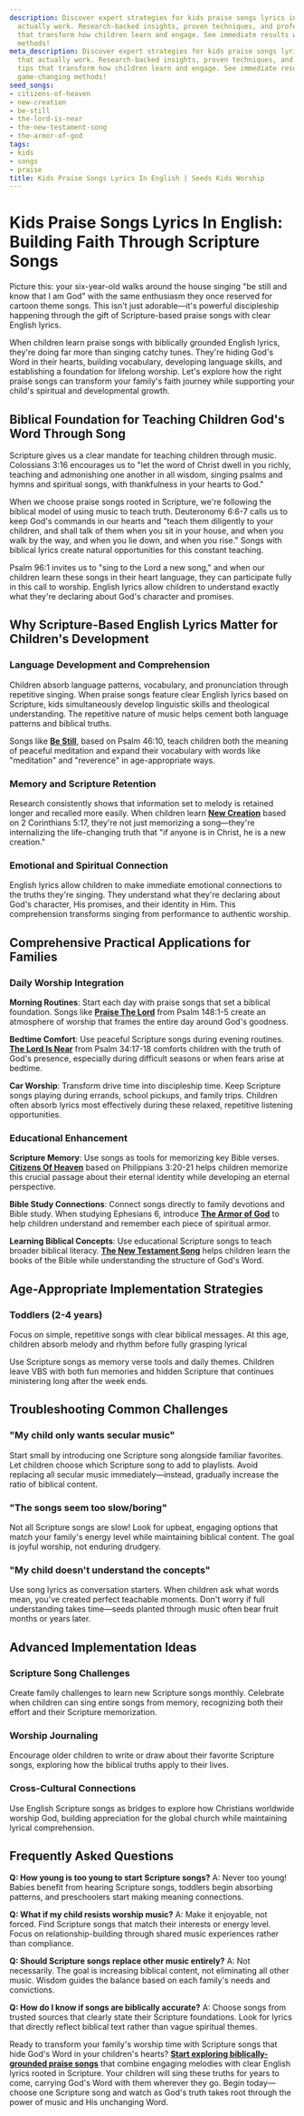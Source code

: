 ```yaml
---
description: Discover expert strategies for kids praise songs lyrics in english that
  actually work. Research-backed insights, proven techniques, and professional tips
  that transform how children learn and engage. See immediate results with these game-changing
  methods!
meta_description: Discover expert strategies for kids praise songs lyrics in english
  that actually work. Research-backed insights, proven techniques, and professional
  tips that transform how children learn and engage. See immediate results with these
  game-changing methods!
seed_songs:
- citizens-of-heaven
- new-creation
- be-still
- the-lord-is-near
- the-new-testament-song
- the-armor-of-god
tags:
- kids
- songs
- praise
title: Kids Praise Songs Lyrics In English | Seeds Kids Worship
---
```

# Kids Praise Songs Lyrics In English: Building Faith Through Scripture Songs

Picture this: your six-year-old walks around the house singing "be still and know that I am God" with the same enthusiasm they once reserved for cartoon theme songs. This isn't just adorable—it's powerful discipleship happening through the gift of Scripture-based praise songs with clear English lyrics.

When children learn praise songs with biblically grounded English lyrics, they're doing far more than singing catchy tunes. They're hiding God's Word in their hearts, building vocabulary, developing language skills, and establishing a foundation for lifelong worship. Let's explore how the right praise songs can transform your family's faith journey while supporting your child's spiritual and developmental growth.

## Biblical Foundation for Teaching Children God's Word Through Song

Scripture gives us a clear mandate for teaching children through music. Colossians 3:16 encourages us to "let the word of Christ dwell in you richly, teaching and admonishing one another in all wisdom, singing psalms and hymns and spiritual songs, with thankfulness in your hearts to God."

When we choose praise songs rooted in Scripture, we're following the biblical model of using music to teach truth. Deuteronomy 6:6-7 calls us to keep God's commands in our hearts and "teach them diligently to your children, and shall talk of them when you sit in your house, and when you walk by the way, and when you lie down, and when you rise." Songs with biblical lyrics create natural opportunities for this constant teaching.

Psalm 96:1 invites us to "sing to the Lord a new song," and when our children learn these songs in their heart language, they can participate fully in this call to worship. English lyrics allow children to understand exactly what they're declaring about God's character and promises.

## Why Scripture-Based English Lyrics Matter for Children's Development

### Language Development and Comprehension

Children absorb language patterns, vocabulary, and pronunciation through repetitive singing. When praise songs feature clear English lyrics based on Scripture, kids simultaneously develop linguistic skills and theological understanding. The repetitive nature of music helps cement both language patterns and biblical truths.

Songs like **[Be Still](https://seedskidsworship.com/product/seeds-of-praise-vol-3/)**, based on Psalm 46:10, teach children both the meaning of peaceful meditation and expand their vocabulary with words like "meditation" and "reverence" in age-appropriate ways.

### Memory and Scripture Retention

Research consistently shows that information set to melody is retained longer and recalled more easily. When children learn **[New Creation](https://seedskidsworship.com/product/new-creation-2-corinthians-517-3/)** based on 2 Corinthians 5:17, they're not just memorizing a song—they're internalizing the life-changing truth that "if anyone is in Christ, he is a new creation."

### Emotional and Spiritual Connection

English lyrics allow children to make immediate emotional connections to the truths they're singing. They understand what they're declaring about God's character, His promises, and their identity in Him. This comprehension transforms singing from performance to authentic worship.

## Comprehensive Practical Applications for Families

### Daily Worship Integration

**Morning Routines**: Start each day with praise songs that set a biblical foundation. Songs like **[Praise The Lord](https://seedskidsworship.com/product/praise-the-lord-psalm-1451-5/)** from Psalm 148:1-5 create an atmosphere of worship that frames the entire day around God's goodness.

**Bedtime Comfort**: Use peaceful Scripture songs during evening routines. **[The Lord Is Near](https://seedskidsworship.com/product/the-lord-is-near-psalms-3417-18-2/)** from Psalm 34:17-18 comforts children with the truth of God's presence, especially during difficult seasons or when fears arise at bedtime.

**Car Worship**: Transform drive time into discipleship time. Keep Scripture songs playing during errands, school pickups, and family trips. Children often absorb lyrics most effectively during these relaxed, repetitive listening opportunities.

### Educational Enhancement

**Scripture Memory**: Use songs as tools for memorizing key Bible verses. **[Citizens Of Heaven](https://seedskidsworship.com/product/power/)** based on Philippians 3:20-21 helps children memorize this crucial passage about their eternal identity while developing an eternal perspective.

**Bible Study Connections**: Connect songs directly to family devotions and Bible study. When studying Ephesians 6, introduce **[The Armor of God](https://seedskidsworship.com/product/the-armor-of-god-ephesians-6-2/)** to help children understand and remember each piece of spiritual armor.

**Learning Biblical Concepts**: Use educational Scripture songs to teach broader biblical literacy. **[The New Testament Song](https://seedskidsworship.com/product/the-new-testament-song-skw/)** helps children learn the books of the Bible while understanding the structure of God's Word.

## Age-Appropriate Implementation Strategies

### Toddlers (2-4 years)

Focus on simple, repetitive songs with clear biblical messages. At this age, children absorb melody and rhythm before fully grasping lyrical

Use Scripture songs as memory verse tools and daily themes. Children leave VBS with both fun memories and hidden Scripture that continues ministering long after the week ends.

## Troubleshooting Common Challenges

### "My child only wants secular music"

Start small by introducing one Scripture song alongside familiar favorites. Let children choose which Scripture song to add to playlists. Avoid replacing all secular music immediately—instead, gradually increase the ratio of biblical content.

### "The songs seem too slow/boring"

Not all Scripture songs are slow! Look for upbeat, engaging options that match your family's energy level while maintaining biblical content. The goal is joyful worship, not enduring drudgery.

### "My child doesn't understand the concepts"

Use song lyrics as conversation starters. When children ask what words mean, you've created perfect teachable moments. Don't worry if full understanding takes time—seeds planted through music often bear fruit months or years later.

## Advanced Implementation Ideas

### Scripture Song Challenges

Create family challenges to learn new Scripture songs monthly. Celebrate when children can sing entire songs from memory, recognizing both their effort and their Scripture memorization.

### Worship Journaling

Encourage older children to write or draw about their favorite Scripture songs, exploring how the biblical truths apply to their lives.

### Cross-Cultural Connections

Use English Scripture songs as bridges to explore how Christians worldwide worship God, building appreciation for the global church while maintaining lyrical comprehension.

## Frequently Asked Questions

**Q: How young is too young to start Scripture songs?**
A: Never too young! Babies benefit from hearing Scripture songs, toddlers begin absorbing patterns, and preschoolers start making meaning connections.

**Q: What if my child resists worship music?**
A: Make it enjoyable, not forced. Find Scripture songs that match their interests or energy level. Focus on relationship-building through shared music experiences rather than compliance.

**Q: Should Scripture songs replace other music entirely?**
A: Not necessarily. The goal is increasing biblical content, not eliminating all other music. Wisdom guides the balance based on each family's needs and convictions.

**Q: How do I know if songs are biblically accurate?**
A: Choose songs from trusted sources that clearly state their Scripture foundations. Look for lyrics that directly reflect biblical text rather than vague spiritual themes.

Ready to transform your family's worship time with Scripture songs that hide God's Word in your children's hearts? **[Start exploring biblically-grounded praise songs](https://seedskidsworship.com/)** that combine engaging melodies with clear English lyrics rooted in Scripture. Your children will sing these truths for years to come, carrying God's Word with them wherever they go. Begin today—choose one Scripture song and watch as God's truth takes root through the power of music and His unchanging Word.

<script type="application/ld+json">
{
  "@context": "https://schema.org",
  "@type": "Article",
  "headline": "Kids Praise Songs Lyrics In English",
  "author": {
    "@type": "Organization",
    "name": "Seeds Kids Worship"
  },
  "publisher": {
    "@type": "Organization",
    "name": "Seeds Kids Worship",
    "logo": {
      "@type": "ImageObject",
      "url": "https://seedskidsworship.com/logo.png"
    }
  },
  "datePublished": "2025-09-05T14:06:31.320369",
  "dateModified": "2025-09-05T14:06:31.320393",
  "description": "Discover expert strategies for kids praise songs lyrics in english that actually work. Research-backed insights, proven techniques, and professional tips that t",
  "mainEntityOfPage": {
    "@type": "WebPage",
    "@id": "https://seedskidsworship.com/activities/kids-praise-songs-lyrics-in-english/"
  }
}
</script>

<script type="application/ld+json">
{
  "@context": "https://schema.org",
  "@type": "Product",
  "name": "Citizens Of Heaven",
  "description": "A scripture song teaching kids about their heavenly citizenship based on Philippians 3:20-21. Reminds children that this world isn't their home and encourages an eternal perspective while worshiping God through memorizing His Word.",
  "url": "https://seedskidsworship.com/product/power/",
  "brand": {
    "@type": "Brand",
    "name": "Seeds Kids Worship"
  },
  "category": "Children's Christian Music",
  "album": "Power"
}
</script>

<script type="application/ld+json">
{
  "@context": "https://schema.org",
  "@type": "Product",
  "name": "New Creation",
  "description": "Peaceful lullaby from Psalm 62:1–2 that comforts children with the truth that rest and salvation come from God alone.",
  "url": "https://seedskidsworship.com/product/new-creation-2-corinthians-517-3/",
  "brand": {
